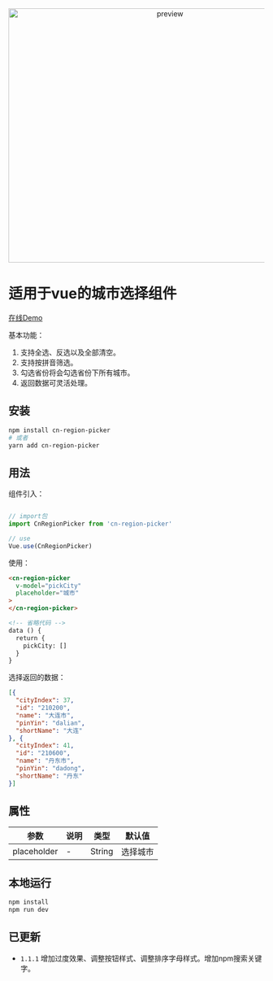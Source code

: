 <div  align="center">
  <img src="https://images.vrm.cn/2018/12/05/preview.png" width = "620" height = "500" alt="preview" align=center />
</div>

# 适用于vue的城市选择组件

[在线Demo](https://gzhiyi.top/cn-region-picker/)

基本功能：

1. 支持全选、反选以及全部清空。
2. 支持按拼音筛选。
3. 勾选省份将会勾选省份下所有城市。
4. 返回数据可灵活处理。

## 安装

``` bash
npm install cn-region-picker
# 或者
yarn add cn-region-picker
```

## 用法

组件引入：
```javascript

// import包
import CnRegionPicker from 'cn-region-picker'

// use
Vue.use(CnRegionPicker)
```

使用：

```html
<cn-region-picker
  v-model="pickCity"
  placeholder="城市"
>
</cn-region-picker>

<!-- 省略代码 -->
data () {
  return {
    pickCity: []
  }
}
```

选择返回的数据：

```json
[{
  "cityIndex": 37,
  "id": "210200",
  "name": "大连市",
  "pinYin": "dalian",
  "shortName": "大连"
}, {
  "cityIndex": 41,
  "id": "210600",
  "name": "丹东市",
  "pinYin": "dadong",
  "shortName": "丹东"
}]
```

## 属性

| 参数       | 说明    |  类型  |  默认值  |
| --------   | -----   | ---- |  ----  |
| placeholder| -    | String | 选择城市 |

## 本地运行

```bash
npm install
npm run dev
```

## 已更新

- `1.1.1` 增加过度效果、调整按钮样式、调整排序字母样式。增加npm搜索关键字。
